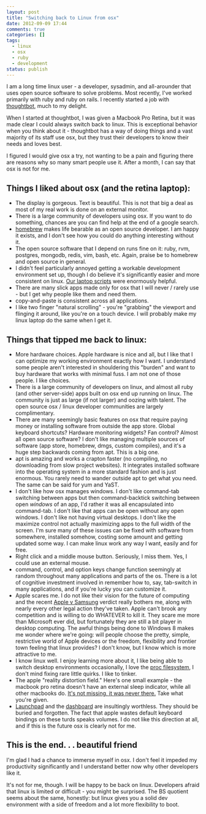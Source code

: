 ```yaml
---
layout: post
title: "Switching back to Linux from osx"
date: 2012-09-09 17:44
comments: true
categories: []
tags:
  - linux
  - osx
  - ruby
  - development
status: publish
---
```

I am a long time linux user - a developer, sysadmin, and all-arounder that uses open source software to solve problems.  Most recently, I've worked primarily with ruby and ruby on rails. I recently started a job with <a href="http://thoughtbot.com">thoughtbot</a>, much to my delight.

When I started at thoughtbot, I was given a Macbook Pro Retina, but it was made clear I could always switch back to linux. This is exceptional behavior when you think about it - thoughtbot has a way of doing things and a vast majority of its staff use osx, but they trust their developers to know their needs and loves best.

I figured I would give osx a try, not wanting to be a pain and figuring there are reasons why so many smart people use it.  After a month, I can say that osx is not for me.

## Things I liked about osx (and the retina laptop):

* The display is gorgeous. Text is beautiful. This is not that big a deal as most of my real work is done on an external monitor.
* There is a large community of developers using osx. If you want to do something, chances are you can find help at the end of a google search.
* <a href="http://mxcl.github.com/homebrew/">homebrew</a> makes life bearable as an open source developer.  I am happy it exists, and I don't see how you could do anything interesting without it.
* The open source software that I depend on runs fine on it: ruby, rvm, postgres, mongodb, redis, vim, bash, etc. Again, praise be to homebrew and open source in general.
* I didn't feel particularly annoyed getting a workable development environment set up, though I do believe it's significantly easier and more consistent on linux. <a href="http://github.com/thoughtbot/laptop">Our laptop scripts</a> were enormously helpful.
* There are many slick apps made only for osx that I will never / rarely use - but I get why people like them and need them.
* copy-and-paste is consistent across all applications.
* I like two finger "natural scrolling" - you're "grabbing" the viewport and flinging it around, like you're on a touch device. I will probably make my linux laptop do the same when I get it.

## Things that tipped me back to linux:

* More hardware choices. Apple hardware is nice and all, but I like that I can optimize my working environment exactly how I want. I understand some people aren't interested in shouldering this "burden" and want to buy hardware that works with minimal fuss. I am not one of those people. I like choices.
* There is a large community of developers on linux, and almost all ruby (and other server-side) apps built on osx end up running on linux. The community is just as large (if not larger) and oozing with talent. The open source osx / linux developer communities are largely complimentary.
* There are many seemingly basic features on osx that require paying money or installing software from outside the app store. Global keyboard shortcuts?  Hardware monitoring widgets? Fan control? Almost all open source software? I don't like managing multiple sources of software (app store, homebrew, dmgs, custom compiles), and it's a huge step backwards coming from apt. This is a big one.
* apt is amazing and works a crapton faster (no compiling, no downloading from slow project websites).  It integrates installed software into the operating system in a more standard fashion and is just enormous. You rarely need to wander outside apt to get what you need. The same can be said for yum and YaST.
* I don't like how osx manages windows. I don't like command-tab switching between apps but then command-backtick switching between open *windows* of an app, I'd rather it was all encapsulated into command-tab.  I don't like that apps can be open without any open windows. I don't like not having virtual desktops. I don't like the maximize control not actually maximizing apps to the full width of the screen. I'm sure many of these issues can be fixed with software from somewhere, installed somehow, costing some amount and getting updated some way. I can make linux work any way I want, easily and for free.
* Right click and a middle mouse button. Seriously, I miss them. Yes, I could use an external mouse.
* command, control, and option keys change function seemingly at random throughout many applications and parts of the os. There is a lot of cognitive investment involved in remember how to, say, tab-switch in many applications, and if you're lucky you can customize it.
* Apple scares me.  I do not like their vision for the future of computing and the recent <a href="http://www.huffingtonpost.com/2012/08/24/apple-samsung-lawsuit-verdict_n_1829268.html">Apple v Samsung</a> verdict really bothers me, along with nearly every other legal action they've taken. Apple can't brook any competition and is willing to do WHATEVER to kill it. They scare me more than Microsoft ever did, but fortunately they are still a bit player in desktop computing. The awful things being done to Windows 8 makes me wonder where we're going: will people choose the pretty, simple, restrictive world of Apple devices or the freedom, flexibility and frontier town feeling that linux provides? I don't know, but I know which is more attractive to me.
* I know linux well. I enjoy learning more about it, I like being able to switch desktop environments occasionally, I love the <a href="http://www.thegeekstuff.com/2010/11/linux-proc-file-system/">proc filesystem</a>, I don't mind fixing rare little quirks. I like to tinker.
* The apple "reality distortion field." Here's one small example - the macbook pro retina doesn't have an external sleep indicator, while all other macbooks do.  <a href="https://discussions.apple.com/thread/4027028?start=0&tstart=0">It's not missing, it was never there.</a>  Take what you're given.
* <a href="http://en.wikipedia.org/wiki/Launchpad_(OS_X)">Launchpad</a> and the <a href="http://en.wikipedia.org/wiki/Dashboard_(Mac_OS)">dashboard</a> are insultingly worthless. They should be buried and forgotten. The fact that apple wastes default keyboard bindings on these turds speaks volumes. I do not like this direction at all, and if this is the future osx is clearly not for me.

## This is the end. . . beautiful friend

I'm glad I had a chance to immerse myself in osx. I don't feel it impeded my productivity significantly and I understand better now why other developers like it.

It's not for me, though. I will be happy to be back on linux.  Developers afraid that linux is limited or difficult - you might be surprised.  The BS quotient seems about the same, honestly: but linux gives you a solid dev environment with a side of freedom and a lot more flexibility to boot.
